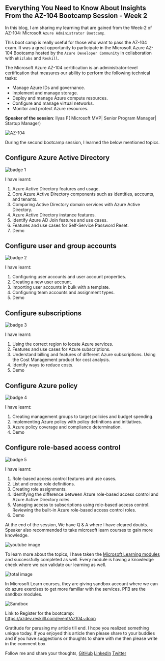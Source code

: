 ## Everything You Need to Know About Insights From the AZ-104 Bootcamp Session - Week 2

In this blog, I am sharing my learning that are gained from the Week-2 of AZ-104: Microsoft `Azure Administrator Bootcamp`.


This boot camp is really useful for those who want to pass the AZ-104 exam.  It was a great opportunity  to participate in the Microsoft Azure AZ-104 Bootcamp hosted by the `Azure Developer Community` in collaboration with `Whizlabs` and `Reskill`.


The Microsoft Azure AZ-104 certification is an administrator-level certification that measures our ability to perform the following technical tasks: 

- Manage Azure IDs and governance. 
- Implement and manage storage. 
- Deploy and manage Azure compute resources. 
- Configure and manage virtual networks. 
- Monitor and protect Azure resources. 

**Speaker of the session**: Ilyas F( Microsoft MVP| Senior Program Manager| Startup Manager)

![AZ-104](https://dev-to-uploads.s3.amazonaws.com/uploads/articles/ulk90jdseypa4zvlpeh9.png)
 

During the second bootcamp session, I learned the below mentioned topics.

## Configure Azure Active Directory

![badge 1](https://dev-to-uploads.s3.amazonaws.com/uploads/articles/vvr00j9kkt6f7btnewn5.png)

I have learnt: 

1. Azure Active Directory features and usage. 
2. Core Azure Active Directory components such as identities, accounts, and tenants. 
3. Comparing Active Directory domain services with Azure Active Directory. 
4. Azure Active Directory instance features. 
5. Identify Azure AD Join features and use cases. 
6. Features and use cases for Self-Service Password Reset.
7. Demo








## Configure user and group accounts

![badge 2](https://dev-to-uploads.s3.amazonaws.com/uploads/articles/p7akdyy1ragrrv4tlysv.png)

I have learnt: 

1. Configuring user accounts and user account properties. 
2.  Creating a new user account. 
3.  Importing  user accounts in bulk with a template. 
4.  Configuring team accounts and assignment types.
5. Demo







## Configure subscriptions

![badge 3](https://dev-to-uploads.s3.amazonaws.com/uploads/articles/ysgz9fr45ak7b6fkjohd.png)


I have learnt: 

1. Using the correct region to locate Azure services. 
2. Features and use cases for Azure subscriptions. 
3. Understand billing and features of different Azure subscriptions.  Using the Cost Management product for cost analysis.  
4. Identify ways to reduce costs.
5. Demo









## Configure Azure policy

![badge 4](https://dev-to-uploads.s3.amazonaws.com/uploads/articles/q4613fvwxi327td7xfpe.png)

I have learnt: 

1. Creating management groups to target policies and budget spending. 
2. Implementing Azure policy with policy definitions and initiatives. 
3.   Azure policy coverage and compliance determination.
4. Demo






## Configure role-based access control


![badge 5](https://dev-to-uploads.s3.amazonaws.com/uploads/articles/wm2zrpk4b12h9t1aav2l.png)

I have learnt: 


1. Role-based access control features and use cases. 
2. List and create role definitions.  
3. Creating role assignments.  
4. Identifying the difference between Azure role-based access control and Azure Active Directory roles.  
5. Managing access to subscriptions using role-based access control.  Reviewing the built-in Azure role-based access control roles.
6. Demo



At the end of the session, We have Q & A where I have cleared doubts. Speaker also recommended to take microsoft learn courses to gain more knowledge.

![youtube image](https://dev-to-uploads.s3.amazonaws.com/uploads/articles/zlivs97agmbw4img8lop.png)

To learn more about the topics, I have taken the [Microsoft Learning modules](https://docs.microsoft.com/en-us/learn/paths/az-104-manage-identities-governance/) and successfully completed as well. Every module is having a knowledge check where we can validate our learning as well.

![total image](https://dev-to-uploads.s3.amazonaws.com/uploads/articles/7p0ogjtio4xye7f8a4sc.jpg)


In Microsoft Learn courses, they are giving sandbox account where we can do azure exercises to get more familiar with the services. PFB are the sandbox modules.

![Sandbox](https://dev-to-uploads.s3.amazonaws.com/uploads/articles/phu8n4h2o1t1clvd7ci1.png)

Link to Register for the bootcamp: https://azdev.reskilll.com/event/Az104~doon

Gratitude for perusing my article till end. I hope you realized something unique today. If you enjoyed this article then please share to your buddies and if you have suggestions or thoughts to share with me then please write in the comment box.


Follow me and share your thoughts,
[GitHub](https://github.com/MakendranG)
[LinkedIn](https://www.linkedin.com/in/makendran/)
[Twitter](https://twitter.com/MakendranG)
